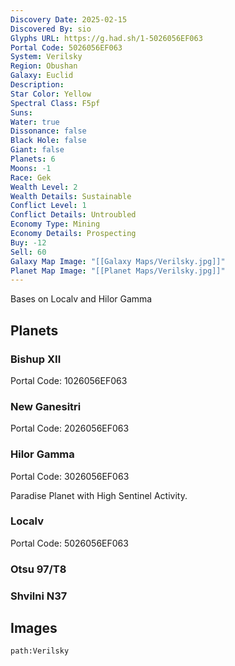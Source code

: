 ```yaml
---
Discovery Date: 2025-02-15
Discovered By: sio
Glyphs URL: https://g.had.sh/1-5026056EF063
Portal Code: 5026056EF063
System: Verilsky
Region: Obushan
Galaxy: Euclid
Description:
Star Color: Yellow
Spectral Class: F5pf
Suns:
Water: true
Dissonance: false
Black Hole: false
Giant: false
Planets: 6
Moons: -1
Race: Gek
Wealth Level: 2
Wealth Details: Sustainable
Conflict Level: 1
Conflict Details: Untroubled
Economy Type: Mining
Economy Details: Prospecting
Buy: -12
Sell: 60
Galaxy Map Image: "[[Galaxy Maps/Verilsky.jpg]]"
Planet Map Image: "[[Planet Maps/Verilsky.jpg]]"
---
```


Bases on Localv and Hilor Gamma


## Planets

### Bishup XII
Portal Code: 1026056EF063

### New Ganesitri
Portal Code: 2026056EF063

### Hilor Gamma
Portal Code: 3026056EF063

Paradise Planet with High Sentinel Activity.

### Localv

Portal Code: 5026056EF063

### Otsu 97/T8

### Shvilni N37

## Images
```query
path:Verilsky
```